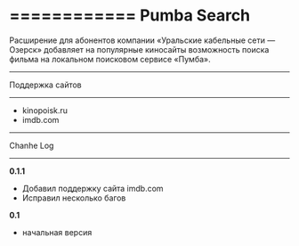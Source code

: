 ============
Pumba Search
============

Расширение для абонентов компании «Уральские кабельные сети — Озерск» добавляет на популярные киносайты возможность поиска фильма на локальном поисковом сервисе «Пумба».


________________
Поддержка сайтов
________________

* kinopoisk.ru
* imdb.com


__________
Chanhe Log
__________

**0.1.1**
* Добавил поддержку сайта imdb.com
* Исправил несколько багов


**0.1**
* начальная версия